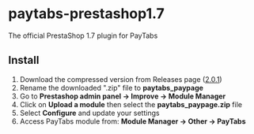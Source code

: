 # paytabs-prestashop1.7
The official PrestaShop 1.7 plugin for PayTabs


## Install
1. Download the compressed version from Releases page ([2.0.1](https://github.com/paytabscom/paytabs-prestashop1.7/releases/download/2.0.1/paytabs_paypage.zip))
2. Rename the downloaded ".zip" file to **paytabs_paypage**
3. Go to **Prestashop admin panel -> Improve -> Module Manager**
4. Click on **Upload a module** then select the **paytabs_paypage.zip** file
5. Select **Configure** and update your settings
6. Access PayTabs module from: **Module Manager -> Other -> PayTabs**
